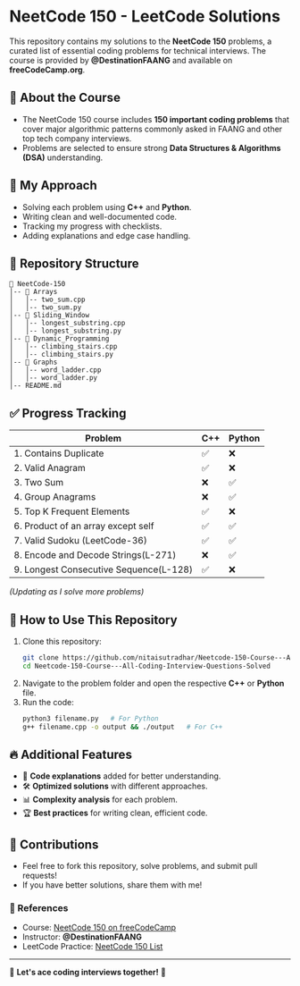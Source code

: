 # NeetCode 150 - LeetCode Solutions

This repository contains my solutions to the **NeetCode 150** problems, a curated list of essential coding problems for technical interviews. The course is provided by **@DestinationFAANG** and available on **freeCodeCamp.org**.

## 📌 About the Course

- The NeetCode 150 course includes **150 important coding problems** that cover major algorithmic patterns commonly asked in FAANG and other top tech company interviews.
- Problems are selected to ensure strong **Data Structures & Algorithms (DSA)** understanding.

## 🚀 My Approach

- Solving each problem using **C++** and **Python**.
- Writing clean and well-documented code.
- Tracking my progress with checklists.
- Adding explanations and edge case handling.

## 📂 Repository Structure

```
📂 NeetCode-150
│-- 📂 Arrays
│   │-- two_sum.cpp
│   │-- two_sum.py
│-- 📂 Sliding_Window
│   │-- longest_substring.cpp
│   │-- longest_substring.py
│-- 📂 Dynamic_Programming
│   │-- climbing_stairs.cpp
│   │-- climbing_stairs.py
│-- 📂 Graphs
│   │-- word_ladder.cpp
│   │-- word_ladder.py
│-- README.md
```

## ✅ Progress Tracking

| Problem                                    | C++ | Python |
| -------------------------------------------| --- | ------ |
| 1. Contains Duplicate                      | ✅   | ❌      |
| 2. Valid Anagram                           | ✅   | ❌      |
| 3. Two Sum                                 | ❌   | ✅      |
| 4. Group Anagrams                          | ❌   | ✅      |
| 5. Top K Frequent Elements                 | ✅   | ❌      |
| 6. Product of an array except self         | ✅   | ✅      |
| 7. Valid Sudoku (LeetCode-36)              | ✅   | ✅      |
| 8. Encode and Decode Strings(L-271)        | ❌   | ✅      |
| 9. Longest Consecutive Sequence(L-128)     | ✅   | ❌      |

*(Updating as I solve more problems)*

## 📖 How to Use This Repository

1. Clone this repository:
   ```sh
   git clone https://github.com/nitaisutradhar/Neetcode-150-Course---All-Coding-Interview-Questions-Solved.git
   cd Neetcode-150-Course---All-Coding-Interview-Questions-Solved
   ```
2. Navigate to the problem folder and open the respective **C++** or **Python** file.
3. Run the code:
   ```sh
   python3 filename.py   # For Python
   g++ filename.cpp -o output && ./output   # For C++
   ```

## 🔥 Additional Features

- 📝 **Code explanations** added for better understanding.
- 🛠 **Optimized solutions** with different approaches.
- 📊 **Complexity analysis** for each problem.
- 🏆 **Best practices** for writing clean, efficient code.

## 🤝 Contributions

- Feel free to fork this repository, solve problems, and submit pull requests!
- If you have better solutions, share them with me!

### 📌 References

- Course: [NeetCode 150 on freeCodeCamp](https://www.youtube.com/@freeCodeCamp.org)
- Instructor: **@DestinationFAANG**
- LeetCode Practice: [NeetCode 150 List](https://neetcode.io/practice)

---

🚀 **Let's ace coding interviews together!** 💯

